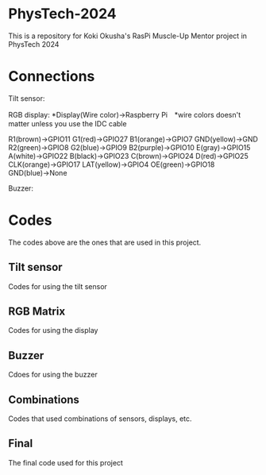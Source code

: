 # PhysTech-2024
This is a repository for Koki Okusha's RasPi Muscle-Up Mentor project in PhysTech 2024

# Connections
Tilt sensor:


RGB display:
*Display(Wire color)→Raspberry Pi　*wire colors doesn't matter unless you use the IDC cable

R1(brown)→GPIO11
G1(red)→GPIO27
B1(orange)→GPIO7
GND(yellow)→GND
R2(green)→GPIO8
G2(blue)→GPIO9
B2(purple)→GPIO10
E(gray)→GPIO15
A(white)→GPIO22
B(black)→GPIO23
C(brown)→GPIO24
D(red)→GPIO25
CLK(orange)→GPIO17
LAT(yellow)→GPIO4
OE(green)→GPIO18
GND(blue)→None

Buzzer:
# Codes
The codes above are the ones that are used in this project.

## Tilt sensor
Codes for using the tilt sensor

## RGB Matrix
Codes for using the display

## Buzzer
Cdoes for using the buzzer

## Combinations
Codes that used combinations of sensors, displays, etc.

## Final
The final code used for this project


